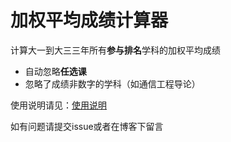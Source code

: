 加权平均成绩计算器
===
计算大一到大三三年所有**参与排名**学科的加权平均成绩

+ 自动忽略**任选课**
+ 忽略了成绩非数字的学科（如通信工程导论）

使用说明请见：[使用说明](http://hansnow.me/2015/07/14/weighted-average-score-calculator/)

如有问题请提交issue或者在博客下留言
